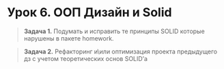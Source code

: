 # Урок 6. ООП Дизайн и Solid

>**Задача 1.** Подумать и исправить те принципы SOLID которые нарушены в пакете homework.

>**Задача 2.** Рефакторинг и\или оптимизация проекта предыдущего дз с учетом теоретических основ SOLID’а
